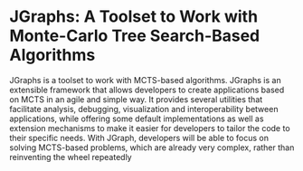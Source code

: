 # JGraphs: A Toolset to Work with Monte-Carlo Tree Search-Based Algorithms

JGraphs is a toolset to work with MCTS-based algorithms. JGraphs is an extensible framework that allows developers to create applications based on MCTS in an agile and simple way. It provides several utilities that facilitate analysis, debugging, visualization and interoperability between applications, while offering some default implementations as well as extension mechanisms to make it easier for developers to tailor the code to their specific needs. With JGraph, developers will be able to focus on solving MCTS-based problems, which are already very complex, rather than reinventing the wheel repeatedly
